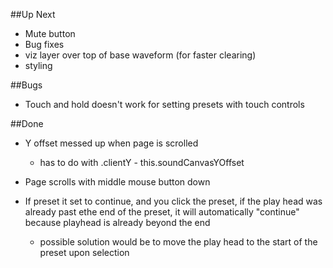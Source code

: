 ##Up Next
* Mute button
* Bug fixes
* viz layer over top of base waveform (for faster clearing)
* styling

##Bugs
* Touch and hold doesn't work for setting presets with touch controls




##Done
* Y offset messed up when page is scrolled
  * has to do with .clientY - this.soundCanvasYOffset

* Page scrolls with middle mouse button down

* If preset it set to continue, and you click the preset, if the play head was already past ethe end of the preset, it will automatically "continue" because playhead is already beyond the end
  * possible solution would be to move the play head to the start of the preset upon selection
